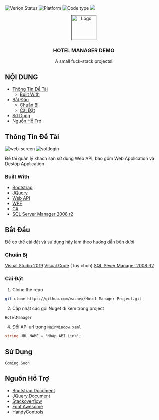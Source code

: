 ![Verion Status](https://img.shields.io/badge/version-1.0.0-orange) ![Platform](https://img.shields.io/badge/platform-Windows-lightgrey) ![Code type](https://img.shields.io/badge/C%23-.Net%204.8-green) ![](https://img.shields.io/badge/repo%20status-WIP-yellowgreen)
<br />
<p align="center">
  <a href="">
    <img src="https://avatars2.githubusercontent.com/u/17383395" alt="Logo" width="80" height="80">
  </a>

  <h3 align="center">HOTEL MANAGER DEMO</h3>

  <p align="center">
    A small fuck-stack projects!
</p>
</p>

## NỘI DUNG

* [Thông Tin Đề Tài](#thông-tin-đề-tài)
  * [Built With](#built-with)
* [Bắt Đầu](#bắt-đầu)
  * [Chuẩn Bị](#chuẩn-bị)
  * [Cài Đặt](#cài-đặt)
* [Sử Dụng](#sử-dụng)
* [Nguồn Hỗ Trợ](#nguồn-hỗ-trợ)

## Thông Tin Đề Tài


<img src="https://i.ibb.co/txqRdY4/web-screen.png" alt="web-screen" border="0" />
<img src="https://i.ibb.co/F3BkXyg/softlogin.png" alt="softlogin" border="0" />

Đề tài quản lý khách sạn sử dụng Web API, bao gồm Web Application và Destop Application


### Built With
* [Bootstrap](https://getbootstrap.com)
* [JQuery](https://jquery.com)
* [Web API](https://docs.microsoft.com/en-us/aspnet/web-api/)
* [WPF](https://docs.microsoft.com/en-us/dotnet/framework/wpf/)
* [C#](https://docs.microsoft.com/en-us/dotnet/csharp/)
* [SQL Server Manager 2008 r2](https://www.microsoft.com/en-us/download/details.aspx?id=30438)

## Bắt Đầu

Để có thể cài đặt và sử dụng hãy làm theo hương dẫn bên dưới

### Chuẩn Bị
[Visual Studio 2019]()
[Visual Code]() (Tuỳ chọn)
[SQL Sever Manager 2008 R2]()

### Cài Đặt

1. Clone the repo
```sh
git clone https://github.com/vacnex/Hotel-Manager-Project.git
```
2. Cập nhật các gói Nuget đi kèm trong project
```sh
HotelManager
```
4. Đổi API url trong `MainWindow.xaml`
```C#
string URL_NAME = 'Nhập API Link';
```
## Sử Dụng

```
Coming Soon
```

## Nguồn Hỗ Trợ
* [Bootstrap Document](https://getbootstrap.com/docs/4.5/getting-started/introduction/)
* [JQuery Document](https://api.jquery.com/)
* [Stackoverflow](stackoverflow.com)
* [Font Awesome](https://fontawesome.com)
* [HandyControls](https://ghost1372.github.io/handycontrol/)
